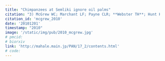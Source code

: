 ```yaml
---
title: "Chimpanzees at Semliki ignore oil palms"
citation: "3) McGrew WC; Marchant LF; Payne CLR; **Webster TH**; Hunt KD. 2010. Chimpanzees at Semliki ignore oil palms. *Pan Africa News* 17(2): 19-21."
citation_id: 'mcgrew_2010'
date: '20101201'
timestamp: "2010"
image: '/static/img/pub/2010_mcgrew.jpg'
# pmcid:
# biorxiv
link: 'http://mahale.main.jp/PAN/17_2/contents.html'
# code:
---
```

